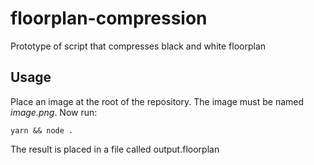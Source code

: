 # floorplan-compression
Prototype of script that compresses black and white floorplan

## Usage

Place an image at the root of the repository. The image must be named *image.png*. Now run:

`yarn && node .`

The result is placed in a file called output.floorplan

